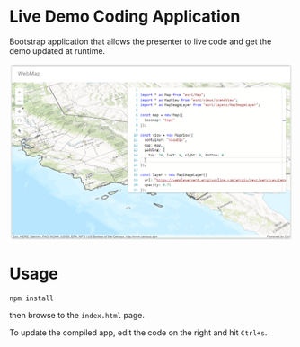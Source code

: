 # Live Demo Coding Application
Bootstrap application that allows the presenter to live code and get the demo updated at runtime.

![Example of application](screenshot.png)

# Usage

```
npm install
```

then browse to the `index.html` page.

To update the compiled app, edit the code on the right and hit `Ctrl+s`.
